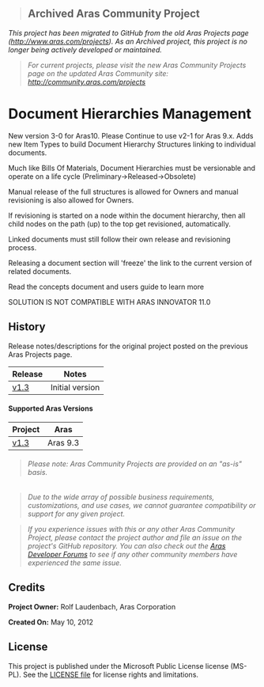 >## Archived Aras Community Project
*This project has been migrated to GitHub from the old Aras Projects page (http://www.aras.com/projects). As an Archived project, this project is no longer being actively developed or maintained.*

>*For current projects, please visit the new Aras Community Projects page on the updated Aras Community site: http://community.aras.com/projects*

# Document Hierarchies Management

New version 3-0 for Aras10. Please Continue to use v2-1 for Aras 9.x. Adds new Item Types to build Document Hierarchy Structures linking to individual documents.

Much like Bills Of Materials, Document Hierarchies must be versionable and operate on a life cycle (Preliminary->Released->Obsolete)

Manual release of the full structures is allowed for Owners and manual revisioning is also allowed for Owners.

If revisioning is started on a node within the document hierarchy, then all child nodes on the path (up) to the top get revisioned, automatically.

Linked documents must still follow their own release and revisioning process.

Releasing a document section will 'freeze' the link to the current version of related documents.

Read the concepts document and users guide to learn more

SOLUTION IS NOT COMPATIBLE WITH ARAS INNOVATOR 11.0

## History

Release notes/descriptions for the original project posted on the previous Aras Projects page.

Release | Notes
--------|--------
[v1.3](https://github.com/ArasLabs/doc-hierarchy-management/releases/tag/v1.3) | Initial version

#### Supported Aras Versions

Project | Aras
--------|------
[v1.3](https://github.com/ArasLabs/doc-hierarchy-management/releases/tag/v1.3) | Aras 9.3

> ###### *Please note: Aras Community Projects are provided on an "as-is" basis.*

>*Due to the wide array of possible business requirements, customizations, and use cases, we cannot guarantee compatibility or support for any given project.*

>*If you experience issues with this or any other Aras Community Project, please contact the project author and file an issue on the project's GitHub repository. You can also check out the [Aras Developer Forums](http://community.aras.com/forums/) to see if any other community members have experienced the same issue.*

## Credits

**Project Owner:** Rolf Laudenbach, Aras Corporation

**Created On:** May 10, 2012

## License

This project is published under the Microsoft Public License license (MS-PL). See the [LICENSE file](./LICENSE.md) for license rights and limitations.
